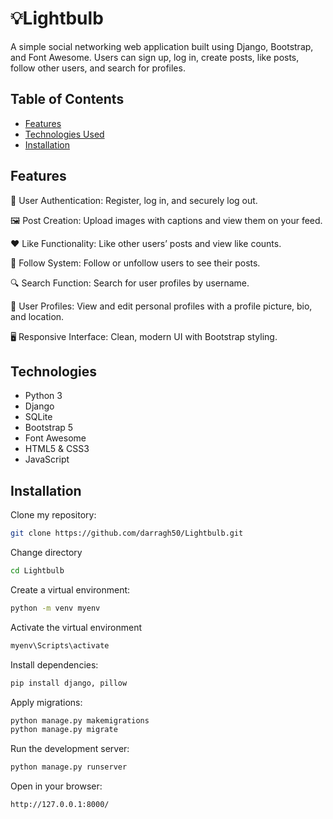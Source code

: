 # 💡Lightbulb

A simple social networking web application built using Django, Bootstrap, and Font Awesome. Users can sign up, log in, create posts, like posts, follow other users, and search for profiles.

## Table of Contents

- [Features](#features)
- [Technologies Used](#Technologies)
- [Installation](#Installation)

## Features

🔐 User Authentication: Register, log in, and securely log out.

🖼️ Post Creation: Upload images with captions and view them on your feed.

❤️ Like Functionality: Like other users’ posts and view like counts.

👥 Follow System: Follow or unfollow users to see their posts.

🔍 Search Function: Search for user profiles by username.

📄 User Profiles: View and edit personal profiles with a profile picture, bio, and location.

🖥️ Responsive Interface: Clean, modern UI with Bootstrap styling.

## Technologies

- Python 3
- Django
- SQLite 
- Bootstrap 5
- Font Awesome
- HTML5 & CSS3
- JavaScript 

## Installation
Clone my repository:

```bash
git clone https://github.com/darragh50/Lightbulb.git
```
Change directory
```bash
cd Lightbulb
```
Create a virtual environment:
```bash
python -m venv myenv
```

Activate the virtual environment
```bash
myenv\Scripts\activate
```

Install dependencies:

```bash
pip install django, pillow
```
Apply migrations:
```bash
python manage.py makemigrations
python manage.py migrate
```

Run the development server:
```bash
python manage.py runserver
```

Open in your browser:

```bash
http://127.0.0.1:8000/
```

